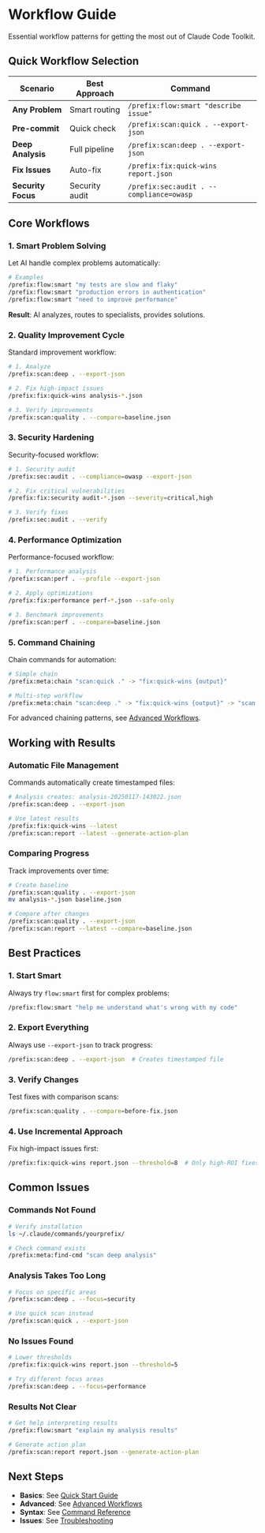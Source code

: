 # Workflow Guide

Essential workflow patterns for getting the most out of Claude Code Toolkit.

## Quick Workflow Selection

| Scenario | Best Approach | Command |
|----------|---------------|---------|
| **Any Problem** | Smart routing | `/prefix:flow:smart "describe issue"` |
| **Pre-commit** | Quick check | `/prefix:scan:quick . --export-json` |
| **Deep Analysis** | Full pipeline | `/prefix:scan:deep . --export-json` |
| **Fix Issues** | Auto-fix | `/prefix:fix:quick-wins report.json` |
| **Security Focus** | Security audit | `/prefix:sec:audit . --compliance=owasp` |

## Core Workflows

### 1. Smart Problem Solving

Let AI handle complex problems automatically:

```bash
# Examples
/prefix:flow:smart "my tests are slow and flaky"
/prefix:flow:smart "production errors in authentication"
/prefix:flow:smart "need to improve performance"
```

**Result**: AI analyzes, routes to specialists, provides solutions.

### 2. Quality Improvement Cycle

Standard improvement workflow:

```bash
# 1. Analyze
/prefix:scan:deep . --export-json

# 2. Fix high-impact issues  
/prefix:fix:quick-wins analysis-*.json

# 3. Verify improvements
/prefix:scan:quality . --compare=baseline.json
```

### 3. Security Hardening

Security-focused workflow:

```bash
# 1. Security audit
/prefix:sec:audit . --compliance=owasp --export-json

# 2. Fix critical vulnerabilities
/prefix:fix:security audit-*.json --severity=critical,high

# 3. Verify fixes
/prefix:sec:audit . --verify
```

### 4. Performance Optimization

Performance-focused workflow:

```bash
# 1. Performance analysis
/prefix:scan:perf . --profile --export-json

# 2. Apply optimizations
/prefix:fix:performance perf-*.json --safe-only

# 3. Benchmark improvements
/prefix:scan:perf . --compare=baseline.json
```

### 5. Command Chaining

Chain commands for automation:

```bash
# Simple chain
/prefix:meta:chain "scan:quick ." -> "fix:quick-wins {output}"

# Multi-step workflow
/prefix:meta:chain "scan:deep ." -> "fix:quick-wins {output}" -> "scan:quality . --verify"
```

For advanced chaining patterns, see [Advanced Workflows](../guides/ADVANCED-WORKFLOWS.md).

## Working with Results

### Automatic File Management

Commands automatically create timestamped files:

```bash
# Analysis creates: analysis-20250117-143022.json
/prefix:scan:deep . --export-json

# Use latest results
/prefix:fix:quick-wins --latest
/prefix:scan:report --latest --generate-action-plan
```

### Comparing Progress

Track improvements over time:

```bash
# Create baseline
/prefix:scan:quality . --export-json
mv analysis-*.json baseline.json

# Compare after changes
/prefix:scan:quality . --export-json
/prefix:scan:report --latest --compare=baseline.json
```

## Best Practices

### 1. Start Smart

Always try `flow:smart` first for complex problems:

```bash
/prefix:flow:smart "help me understand what's wrong with my code"
```

### 2. Export Everything

Always use `--export-json` to track progress:

```bash
/prefix:scan:deep . --export-json  # Creates timestamped file
```

### 3. Verify Changes

Test fixes with comparison scans:

```bash
/prefix:scan:quality . --compare=before-fix.json
```

### 4. Use Incremental Approach

Fix high-impact issues first:

```bash
/prefix:fix:quick-wins report.json --threshold=8  # Only high-ROI fixes
```

## Common Issues

### Commands Not Found

```bash
# Verify installation
ls ~/.claude/commands/yourprefix/

# Check command exists
/prefix:meta:find-cmd "scan deep analysis"
```

### Analysis Takes Too Long

```bash
# Focus on specific areas
/prefix:scan:deep . --focus=security

# Use quick scan instead
/prefix:scan:quick . --export-json
```

### No Issues Found

```bash
# Lower thresholds
/prefix:fix:quick-wins report.json --threshold=5

# Try different focus areas
/prefix:scan:deep . --focus=performance
```

### Results Not Clear

```bash
# Get help interpreting results
/prefix:flow:smart "explain my analysis results"

# Generate action plan
/prefix:scan:report report.json --generate-action-plan
```

## Next Steps

- **Basics**: See [Quick Start Guide](../guides/QUICK-START.md)
- **Advanced**: See [Advanced Workflows](../guides/ADVANCED-WORKFLOWS.md)  
- **Syntax**: See [Command Reference](command-reference.md)
- **Issues**: See [Troubleshooting](troubleshooting.md)
